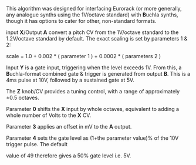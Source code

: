
This algorithm was designed for interfacing Eurorack (or more generally, any analogue synths using the 1V/octave
standard) with **B**uchla synths, though it has options to cater for other, non-standard formats.

input **X**/Output **A** convert a pitch CV from the 1V/octave standard to the 1.2V/octave standard by default. The exact
scaling is set by parameters 1 & 2:

scale = 1.0 + 0.002 \* ( parameter 1 ) + 0.0002 \* ( parameters 2 )

Input **Y** is a gate input, triggering when the level exceeds 1V. From this, a **B**uchla-format combined gate & trigger is
generated from output **B**. This is a 4ms pulse at 10V, followed by a sustained gate at 5V.

The **Z** knob/CV provides a tuning control, with a range of approximately ±0.5 octaves.

Parameter **0** shifts the **X** input by whole octaves, equivalent to adding a whole number of Volts to the **X** CV.

Parameter **3** applies an offset in mV to the **A** output.

Parameter **4** sets the gate level as (1+the parameter value)% of the 10V trigger pulse. The default

value of 49 therefore gives a 50% gate level i.e. 5V.
